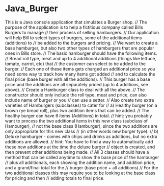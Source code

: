 # Java_Burger

This is a Java console application that simulates a Burger shop.
	// The purpose of the application is to help a fictitious company called Bills Burgers to manage
        // their process of selling hamburgers.
        // Our application will help Bill to select types of burgers, some of the additional items (additions) to
        // be added to the burgers and pricing.
        // We want to create a base hamburger, but also two other types of hamburgers that are popular ones in Bills store.
        // The basic hamburger should have the following items.
        // Bread roll type, meat and up to 4 additional additions (things like lettuce, tomato, carrot, etc) that
        // the customer can select to be added to the burger.
        // Each one of these items gets charged an additional price so you need some way to track how many items got added
        // and to calculate the final price (base burger with all the additions).
        // This burger has a base price and the additions are all separately priced (up to 4 additions, see above).
        // Create a Hamburger class to deal with all the above.
        // The constructor should only include the roll type, meat and price, can also include name of burger or you 
        // can use a setter.
        // Also create two extra varieties of Hamburgers (subclasses) to cater for 
        // a) Healthy burger (on a brown rye bread roll), plus two addition items that can be added.
        // The healthy burger can have 6 items (Additions) in total.
        // hint:  you probably want to process the two additional items in this new class (subclass of Hamburger),
        // not the base class (Hamburger), since the two additions are only appropriate for this new class
        // (in other words new burger type).
        // b) Deluxe hamburger - comes with chips and drinks as additions, but no extra additions are allowed.
        // hint:  You have to find a way to automatically add these new additions at the time the deluxe burger
        // object is created, and then prevent other additions being made.
        //  All 3 classes should have a method that can be called anytime to show the base price of the hamburger
        // plus all additionals, each showing the addition name, and addition price, and a grand/final total for the
        // burger (base price + all additions)
        // For the two additional classes this may require you to be looking at the base class for pricing and then
        // adding totals to final price. 
